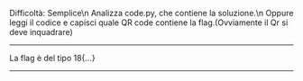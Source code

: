 Difficoltà: Semplice\n
Analizza code.py, che contiene la soluzione.\n
Oppure leggi il codice e capisci quale QR code contiene la flag.(Ovviamente il Qr si deve inquadrare)

***
La flag è del tipo 18{...}
***
